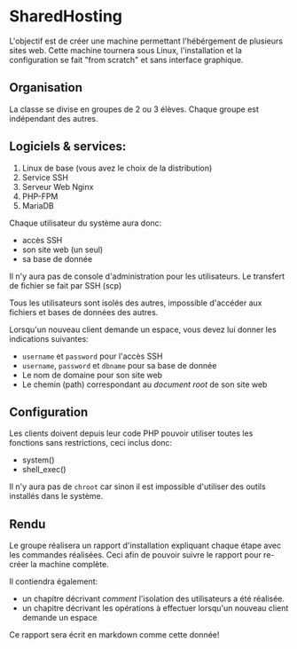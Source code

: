 # SharedHosting

L'objectif est de créer une machine permettant l'hébérgement de plusieurs sites web.
Cette machine tournera sous Linux, l'installation et la configuration se fait "from scratch"
et sans interface graphique.

## Organisation

La classe se divise en groupes de 2 ou 3 élèves. Chaque groupe est indépendant des autres.

## Logiciels & services:

  1. Linux de base (vous avez le choix de la distribution)
  2. Service SSH
  3. Serveur Web Nginx
  4. PHP-FPM
  5. MariaDB

Chaque utilisateur du système aura donc:

 - accès SSH
 - son site web (un seul)
 - sa base de donnée

Il n'y aura pas de console d'administration pour les utilisateurs.
Le transfert de fichier se fait par SSH (scp)

Tous les utilisateurs sont isolés des autres, impossible d'accéder aux fichiers et bases de données des autres.

Lorsqu'un nouveau client demande un espace, vous devez lui donner les indications suivantes:

 - `username` et `password` pour l'accès SSH
 - `username`, `password` et `dbname` pour sa base de donnée
 - Le nom de domaine pour son site web
 - Le chemin (path) correspondant au _document root_ de son site web

## Configuration

Les clients doivent depuis leur code PHP pouvoir utiliser toutes les fonctions sans restrictions, ceci inclus donc:

 - system()
 - shell_exec()

Il n'y aura pas de `chroot` car sinon il est impossible d'utiliser des outils installés dans le système.

## Rendu

Le groupe réalisera un rapport d'installation expliquant chaque étape avec les commandes réalisées. Ceci afin de pouvoir suivre
le rapport pour re-créer la machine complète.

Il contiendra également:

 - un chapitre décrivant _comment_ l'isolation des utilisateurs a été réalisée.
 - un chapitre décrivant les opérations à effectuer lorsqu'un nouveau client demande un espace


Ce rapport sera écrit en markdown comme cette donnée!
